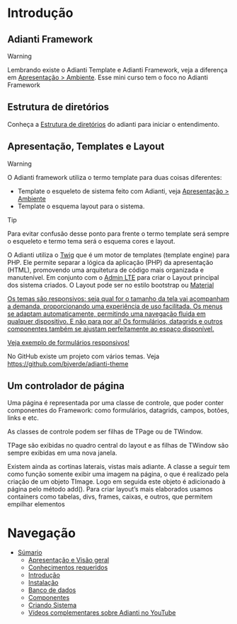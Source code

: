 # Introdução

## Adianti Framework

> [!WARNING]
> Lembrando existe o Adianti Template e Adianti Framework, veja a diferença em [Apresentação > Ambiente](apresentacao.md#ambiente-adianti). Esse mini curso tem o foco no Adianti Framework

## Estrutura de diretórios
Conheça a [Estrutura de diretórios](estrutra_dir.md) do adianti para iniciar o entendimento.

## Apresentação, Templates e Layout

> [!WARNING]
> O Adianti framework utiliza o termo template para duas coisas diferentes:
* Template o esqueleto de sistema feito com Adianti, veja [Apresentação > Ambiente](apresentacao.md#ambiente-adianti)
* Template o esquema layout para o sistema.

> [!TIP]
> Para evitar confusão desse ponto para frente o termo template será sempre o esqueleto e termo tema será o esquema cores e layout. 


O Adianti utiliza o [Twig](https://twig.symfony.com/) que é um motor de templates (template engine) para PHP. Ele permite separar a lógica da aplicação (PHP) da apresentação (HTML), promovendo uma arquitetura de código mais organizada e manutenível. Em conjunto com o [Admin LTE](https://adminlte.io/) para criar o Layout principal dos sistema criados. O Layout pode ser no estilo bootstrap ou [Material ](https://github.com/gurayyarar/AdminBSBMaterialDesign)

[Os temas são responsivos: seja qual for o tamanho da tela vai acompanham a demanda, proporcionando uma experiência de uso facilitada. Os menus se adaptam automaticamente, permitindo uma navegação fluida em qualquer dispositivo. E não para por aí! Os formulários, datagrids e outros componentes também se ajustam perfeitamente ao espaço disponível.](https://www.instagram.com/reel/Cu72aIZvb9F/)

[Veja exemplo de formulários responsivos!](https://www.instagram.com/reel/CuFxt4aPlDk/)


No GitHub existe um projeto com vários temas. Veja https://github.com/bjverde/adianti-theme


## Um controlador de página
Uma página é representada por uma classe de controle, que poder conter componentes do Framework: como formulários, datagrids, campos, botões, links e etc.

As classes de controle podem ser filhas de TPage ou de TWindow.

TPage são exibidas no quadro central do layout e as filhas de TWindow são sempre
exibidas em uma nova janela.

Existem ainda as cortinas laterais, vistas mais adiante.
A classe a seguir tem como função somente exibir uma imagem na página, o que é
realizado pela criação de um objeto TImage. Logo em seguida este objeto é adicionado à
página pelo método add(). Para criar layout’s mais elaborados usamos containers como
tabelas, divs, frames, caixas, e outros, que permitem empilhar elementos


# Navegação
* [Súmario](../README.md)
    * [Apresentação e Visão geral](apresentacao.md)
    * [Conhecimentos requeridos](conhecimento_requerido.md)
    * [Introdução](introducao.md)
    * [Instalação](instalacao.md)
    * [Banco de dados](banco_model.md)
    * [Componentes](componentes.md)
    * [Criando Sistema](criando_sistema.md)
    * [Vídeos complementares sobre Adianti no YouTube](videos_youtube.md)    
